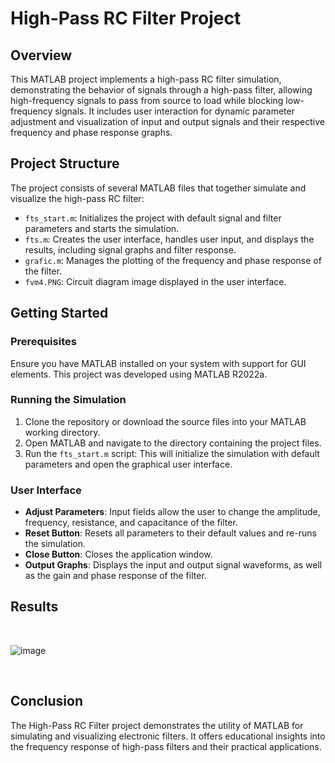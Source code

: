 # High-Pass RC Filter Project

## Overview
This MATLAB project implements a high-pass RC filter simulation, demonstrating the behavior of signals through a high-pass filter, allowing high-frequency signals to pass from source to load while blocking low-frequency signals. It includes user interaction for dynamic parameter adjustment and visualization of input and output signals and their respective frequency and phase response graphs.

## Project Structure
The project consists of several MATLAB files that together simulate and visualize the high-pass RC filter:

- `fts_start.m`: Initializes the project with default signal and filter parameters and starts the simulation.
- `fts.m`: Creates the user interface, handles user input, and displays the results, including signal graphs and filter response.
- `grafic.m`: Manages the plotting of the frequency and phase response of the filter.
- `fvm4.PNG`: Circuit diagram image displayed in the user interface.

## Getting Started
### Prerequisites
Ensure you have MATLAB installed on your system with support for GUI elements. This project was developed using MATLAB R2022a.

### Running the Simulation
1. Clone the repository or download the source files into your MATLAB working directory.
2. Open MATLAB and navigate to the directory containing the project files.
3. Run the `fts_start.m` script:
   This will initialize the simulation with default parameters and open the graphical user interface.

### User Interface
- **Adjust Parameters**: Input fields allow the user to change the amplitude, frequency, resistance, and capacitance of the filter.
- **Reset Button**: Resets all parameters to their default values and re-runs the simulation.
- **Close Button**: Closes the application window.
- **Output Graphs**: Displays the input and output signal waveforms, as well as the gain and phase response of the filter.

## Results

<br>

![image](https://github.com/user-attachments/assets/66008b75-755a-4e16-8930-d77b8f8aee6a)<br>

<br>

## Conclusion
The High-Pass RC Filter project demonstrates the utility of MATLAB for simulating and visualizing electronic filters. It offers educational insights into the frequency response of high-pass filters and their practical applications.
